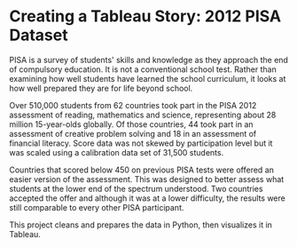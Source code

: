 # Creating a Tableau Story: 2012 PISA Dataset

PISA is a survey of students' skills and knowledge as they approach the end of compulsory education. It is not a conventional school test. Rather than examining how well students have learned the school curriculum, it looks at how well prepared they are for life beyond school.

Over 510,000 students from 62 countries took part in the PISA 2012 assessment of reading, mathematics and science, representing about 28 million 15-year-olds globally. Of those countries, 44 took part in an assessment of creative problem solving and 18 in an assessment of financial literacy. Score data was not skewed by participation level but it was scaled using a calibration data set of 31,500 students.

Countries that scored below 450 on previous PISA tests were offered an easier version of the assessment. This was designed to better assess what students at the lower end of the spectrum understood. Two countries accepted the offer and although it was at a lower difficulty, the results were still comparable to every other PISA participant.

This project cleans and prepares the data in Python, then visualizes it in Tableau.